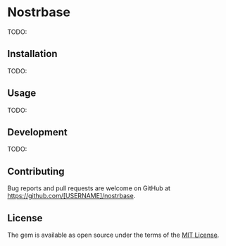 # Nostrbase

TODO:

## Installation

TODO:

## Usage

TODO:

## Development

TODO:

## Contributing

Bug reports and pull requests are welcome on GitHub at https://github.com/[USERNAME]/nostrbase.

## License

The gem is available as open source under the terms of the [MIT License](https://opensource.org/licenses/MIT).
